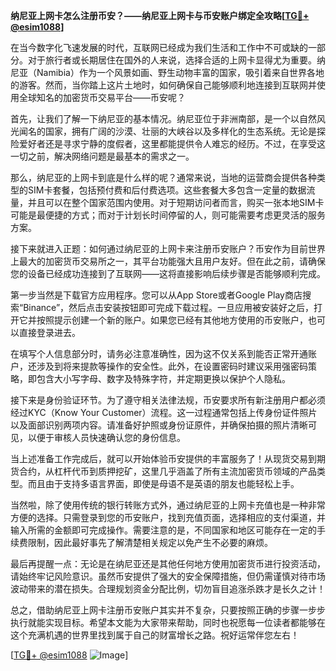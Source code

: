 **纳尼亚上网卡怎么注册币安？——纳尼亚上网卡与币安账户绑定全攻略[[TG💪+ @esim1088](https://t.me/s/esim1088)]**

在当今数字化飞速发展的时代，互联网已经成为我们生活和工作中不可或缺的一部分。对于旅行者或长期居住在国外的人来说，选择合适的上网卡显得尤为重要。纳尼亚（Namibia）作为一个风景如画、野生动物丰富的国家，吸引着来自世界各地的游客。然而，当你踏上这片土地时，如何确保自己能够顺利地连接到互联网并使用全球知名的加密货币交易平台——币安呢？

首先，让我们了解一下纳尼亚的基本情况。纳尼亚位于非洲南部，是一个以自然风光闻名的国家，拥有广阔的沙漠、壮丽的大峡谷以及多样化的生态系统。无论是探险爱好者还是寻求宁静的度假者，这里都能提供令人难忘的经历。不过，在享受这一切之前，解决网络问题是最基本的需求之一。

那么，纳尼亚的上网卡到底是什么样的呢？通常来说，当地的运营商会提供各种类型的SIM卡套餐，包括预付费和后付费选项。这些套餐大多包含一定量的数据流量，并且可以在整个国家范围内使用。对于短期访问者而言，购买一张本地SIM卡可能是最便捷的方式；而对于计划长时间停留的人，则可能需要考虑更灵活的服务方案。

接下来就进入正题：如何通过纳尼亚的上网卡来注册币安账户？币安作为目前世界上最大的加密货币交易所之一，其平台功能强大且用户友好。但在此之前，请确保您的设备已经成功连接到了互联网——这将直接影响后续步骤是否能够顺利完成。

第一步当然是下载官方应用程序。您可以从App Store或者Google Play商店搜索“Binance”，然后点击安装按钮即可完成下载过程。一旦应用被安装好之后，打开它并按照提示创建一个新的账户。如果您已经有其他地方使用的币安账户，也可以直接登录进去。

在填写个人信息部分时，请务必注意准确性，因为这不仅关系到能否正常开通账户，还涉及到将来提款等操作的安全性。此外，在设置密码时建议采用强密码策略，即包含大小写字母、数字及特殊字符，并定期更换以保护个人隐私。

接下来是身份验证环节。为了遵守相关法律法规，币安要求所有新注册用户都必须经过KYC（Know Your Customer）流程。这一过程通常包括上传身份证件照片以及面部识别两项内容。请准备好护照或身份证原件，并确保拍摄的照片清晰可见，以便于审核人员快速确认您的身份信息。

当上述准备工作完成后，就可以开始体验币安提供的丰富服务了！从现货交易到期货合约，从杠杆代币到质押挖矿，这里几乎涵盖了所有主流加密货币领域的产品类型。而且由于支持多语言界面，即使是母语不是英语的朋友也能轻松上手。

当然啦，除了使用传统的银行转账方式外，通过纳尼亚的上网卡充值也是一种非常方便的选择。只需登录到您的币安账户，找到充值页面，选择相应的支付渠道，并输入所需的金额即可完成操作。需要注意的是，不同国家和地区可能存在一定的手续费限制，因此最好事先了解清楚相关规定以免产生不必要的麻烦。

最后再提醒一点：无论是在纳尼亚还是其他任何地方使用加密货币进行投资活动，请始终牢记风险意识。虽然币安提供了强大的安全保障措施，但仍需谨慎对待市场波动带来的潜在损失。合理规划资金分配比例，切勿盲目追涨杀跌才是长久之计！

总之，借助纳尼亚上网卡注册币安账户其实并不复杂，只要按照正确的步骤一步步执行就能实现目标。希望本文能为大家带来帮助，同时也祝愿每一位读者都能够在这个充满机遇的世界里找到属于自己的财富增长之路。祝好运常伴您左右！

[[TG💪+ @esim1088](https://t.me/s/esim1088) ![Image](https://i.postimg.cc/4NQfJmqS/Snipaste-2025-05-13-00-14-12.png)]